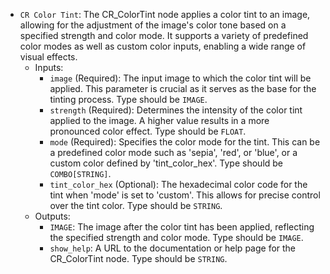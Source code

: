 - `CR Color Tint`: The CR_ColorTint node applies a color tint to an image, allowing for the adjustment of the image's color tone based on a specified strength and color mode. It supports a variety of predefined color modes as well as custom color inputs, enabling a wide range of visual effects.
    - Inputs:
        - `image` (Required): The input image to which the color tint will be applied. This parameter is crucial as it serves as the base for the tinting process. Type should be `IMAGE`.
        - `strength` (Required): Determines the intensity of the color tint applied to the image. A higher value results in a more pronounced color effect. Type should be `FLOAT`.
        - `mode` (Required): Specifies the color mode for the tint. This can be a predefined color mode such as 'sepia', 'red', or 'blue', or a custom color defined by 'tint_color_hex'. Type should be `COMBO[STRING]`.
        - `tint_color_hex` (Optional): The hexadecimal color code for the tint when 'mode' is set to 'custom'. This allows for precise control over the tint color. Type should be `STRING`.
    - Outputs:
        - `IMAGE`: The image after the color tint has been applied, reflecting the specified strength and color mode. Type should be `IMAGE`.
        - `show_help`: A URL to the documentation or help page for the CR_ColorTint node. Type should be `STRING`.
